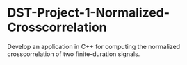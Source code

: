 # DST-Project-1-Normalized-Crosscorrelation
Develop an application in C++ for computing the normalized crosscorrelation of two finite-duration signals.
